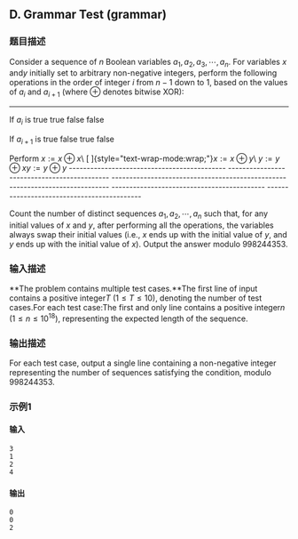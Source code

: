 ## D. Grammar Test (grammar)

### 题目描述

Consider a sequence of $n$ Boolean variables $a_1, a_2, a_3, \cdots, a_n$. For variables $x$ and$y$ initially set to arbitrary non-negative integers, perform the following
operations in the order of integer $i$ from $n-1$ down to $1$,
based on the values of $a_i$ and $a_{i+1}$ (where $\oplus$ denotes bitwise XOR):
- ------------------------------------------- -------------------------------------------- ----------------------------------------------------------------------------- ------------------------------------------- -------------------------------------------
  If $a_i$ is       true                                         true                                                                          false                                       false

  If $a_{i+1}$ is   true                                         false                                                                         true                                        false

  Perform                                      $x:=x\oplus x$\   [ ]{style="text-wrap-mode:wrap;"}$x:=x\oplus y$\   $y:=y\oplus x$$y:=y\oplus y$   -------------------------------------------- -------------------------------------------- ----------------------------------------------------------------------------- ------------------------------------------- -------------------------------------------

Count the number of distinct sequences $a_1, a_2, \cdots, a_n$ such that, for any
initial values of $x$ and $y$, after performing all the operations, the
variables always swap their initial values (i.e., $x$ ends up with the initial value of $y$, and $y$ ends
up with the initial value of $x$). Output the
answer modulo $998244353$.

### 输入描述

**The problem contains multiple test cases.**The first line of input contains a positive integer$T$ ($1 \le T \le 10$), denoting the number of
test cases.For each test case:The first and only line contains a positive integer$n$ ($1 \le n \le 10^{18}$), representing the
expected length of the sequence.

### 输出描述

For each test case, output a single line containing a non-negative
integer representing the number of sequences satisfying the condition,
modulo $998244353$.

### 示例1

#### 输入

```plain
3
1
2
4
```

#### 输出

```plain
0
0
2
```

